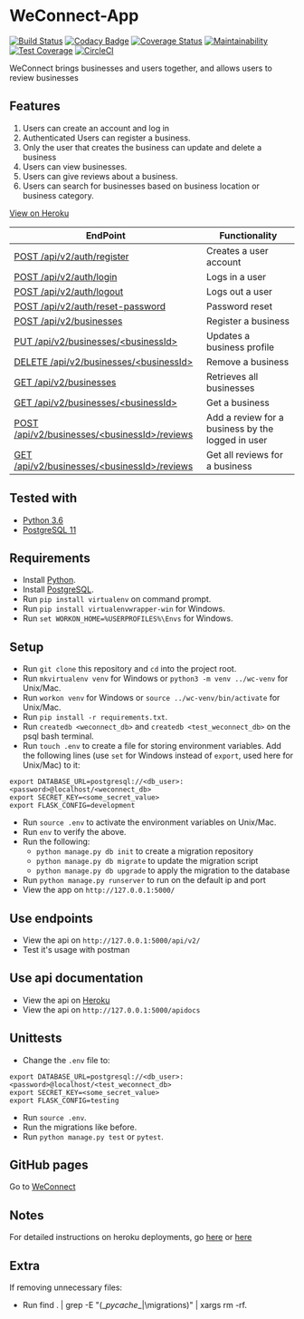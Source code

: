 # WeConnect-App

[![Build Status](https://travis-ci.org/Rwothoromo/WeConnect-App.svg?branch=master)](https://travis-ci.org/Rwothoromo/WeConnect-App)
[![Codacy Badge](https://api.codacy.com/project/badge/Grade/77986672d52f482abca70e59e314beba)](https://www.codacy.com/app/Rwothoromo/WeConnect-App?utm_source=github.com&amp;utm_medium=referral&amp;utm_content=Rwothoromo/WeConnect-App&amp;utm_campaign=Badge_Grade)
[![Coverage Status](https://coveralls.io/repos/github/Rwothoromo/WeConnect-App/badge.svg?branch=master)](https://coveralls.io/github/Rwothoromo/WeConnect-App?branch=master)
[![Maintainability](https://api.codeclimate.com/v1/badges/a5415dbb6881457126bd/maintainability)](https://codeclimate.com/github/Rwothoromo/WeConnect-App/maintainability)
[![Test Coverage](https://api.codeclimate.com/v1/badges/a5415dbb6881457126bd/test_coverage)](https://codeclimate.com/github/Rwothoromo/WeConnect-App/test_coverage)
[![CircleCI](https://circleci.com/gh/Rwothoromo/WeConnect-App/tree/master.svg?style=svg)](https://circleci.com/gh/Rwothoromo/WeConnect-App/tree/master)

WeConnect brings businesses and users together, and allows users to review businesses

## Features

1. Users can create an account and log in
2. Authenticated Users can register a business.
3. Only the user that creates the business can update and delete a business
4. Users can view businesses.
5. Users can give reviews about a business.
6. Users can search for businesses based on business location or business category.

[View on Heroku](https://weconnect-api-v2-rwothoromo.herokuapp.com/apidocs/)

| EndPoint                                             | Functionality                                    |
| ---------------------------------------------------- | ------------------------------------------------ |
| [POST   /api/v2/auth/register](https://weconnect-api-v2-rwothoromo.herokuapp.com/apidocs/#!/User/post_api_v2_auth_register)                    | Creates a user account                           |
| [POST   /api/v2/auth/login](https://weconnect-api-v2-rwothoromo.herokuapp.com/apidocs/#!/User/post_api_v2_auth_login)                       | Logs in a user                                   |
| [POST   /api/v2/auth/logout](https://weconnect-api-v2-rwothoromo.herokuapp.com/apidocs/#!/User/post_api_v2_auth_logout)                      | Logs out a user                                  |
| [POST   /api/v2/auth/reset-password](https://weconnect-api-v2-rwothoromo.herokuapp.com/apidocs/#!/User/post_api_v2_auth_reset_password)              | Password reset                                   |
| [POST   /api/v2/businesses](https://weconnect-api-v2-rwothoromo.herokuapp.com/apidocs/#!/Business/post_api_v2_businesses)                       | Register a business                              |
| [PUT    /api/v2/businesses/\<businessId>](https://weconnect-api-v2-rwothoromo.herokuapp.com/apidocs/#!/Business/put_api_v2_businesses_business_id)         | Updates a business profile                       |
| [DELETE /api/v2/businesses/\<businessId>](https://weconnect-api-v2-rwothoromo.herokuapp.com/apidocs/#!/Business/delete_api_v2_businesses_business_id)         | Remove a business                                |
| [GET    /api/v2/businesses](https://weconnect-api-v2-rwothoromo.herokuapp.com/apidocs/#!/Business/get_api_v2_businesses)                       | Retrieves all businesses                         |
| [GET    /api/v2/businesses/\<businessId>](https://weconnect-api-v2-rwothoromo.herokuapp.com/apidocs/#!/Business/get_api_v2_businesses_business_id)         | Get a business                                   |
| [POST   /api/v2/businesses/\<businessId>/reviews](https://weconnect-api-v2-rwothoromo.herokuapp.com/apidocs/#!/Business/post_api_v2_businesses_business_id_reviews) | Add a review for a business by the logged in user|
| [GET    /api/v2/businesses/\<businessId>/reviews](https://weconnect-api-v2-rwothoromo.herokuapp.com/apidocs/#!/Business/get_api_v2_businesses_business_id_reviews) | Get all reviews for a business                   |

## Tested with

* [Python 3.6](https://www.python.org/downloads)
* [PostgreSQL 11](https://www.postgresql.org/download/)

## Requirements

* Install [Python](https://www.python.org/downloads/).
* Install [PostgreSQL](https://www.postgresql.org/download/).
* Run `pip install virtualenv` on command prompt.
* Run `pip install virtualenvwrapper-win` for Windows.
* Run `set WORKON_HOME=%USERPROFILES%\Envs` for Windows.

## Setup

* Run `git clone` this repository and `cd` into the project root.
* Run `mkvirtualenv venv` for Windows or `python3 -m venv ../wc-venv` for Unix/Mac.
* Run `workon venv` for Windows or `source ../wc-venv/bin/activate` for Unix/Mac.
* Run `pip install -r requirements.txt`.
* Run `createdb <weconnect_db>` and `createdb <test_weconnect_db>` on the psql bash terminal.
* Run `touch .env` to create a file for storing environment variables. Add the following lines (use `set` for Windows instead of `export`, used here for Unix/Mac) to it:

```env
export DATABASE_URL=postgresql://<db_user>:<password>@localhost/<weconnect_db>
export SECRET_KEY=<some_secret_value>
export FLASK_CONFIG=development
```

* Run `source .env` to activate the environment variables on Unix/Mac.
* Run `env` to verify the above.
* Run the following:
  * `python manage.py db init` to create a migration repository
  * `python manage.py db migrate` to update the migration script
  * `python manage.py db upgrade` to apply the migration to the database
* Run `python manage.py runserver` to run on the default ip and port
* View the app on `http://127.0.0.1:5000/`

## Use endpoints

* View the api on `http://127.0.0.1:5000/api/v2/`
* Test it's usage with postman

## Use api documentation

* View the api on [Heroku](https://weconnect-api-v2-rwothoromo.herokuapp.com/apidocs/)
* View the api on `http://127.0.0.1:5000/apidocs`

## Unittests

* Change the `.env` file to:

```env
export DATABASE_URL=postgresql://<db_user>:<password>@localhost/<test_weconnect_db>
export SECRET_KEY=<some_secret_value>
export FLASK_CONFIG=testing
```

* Run `source .env`.
* Run the migrations like before.
* Run `python manage.py test` or `pytest`.

## GitHub pages

Go to [WeConnect](https://rwothoromo.github.io/WeConnect-App/)

## Notes

For detailed instructions on heroku deployments, go [here](https://medium.com/@johnkagga/deploying-a-python-flask-app-to-heroku-41250bda27d0) or [here](https://devcenter.heroku.com/articles/heroku-cli)

## Extra

If removing unnecessary files:

* Run find . | grep -E "(\__pycache__|\migrations)" | xargs rm -rf.
